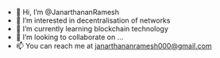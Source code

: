 - 👋 Hi, I’m @JanarthananRamesh
- 👀 I’m interested in decentralisation of networks
- 🌱 I’m currently learning blockchain technology
- 💞️ I’m looking to collaborate on ...
- 📫 You can reach me at janarthananramesh000@gmail.com
 

<!---
JanarthananRamesh/JanarthananRamesh is a ✨ special ✨ repository because its `README.md` (this file) appears on your GitHub profile.
You can click the Preview link to take a look at your changes.
--->
